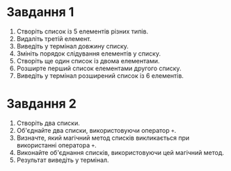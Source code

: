# Завдання 1

1. Створіть список із 5 елементів різних типів.
2. Видаліть третій елемент.
3. Виведіть у термінал довжину списку.
4. Змініть порядок слідування елементів у списку.
5. Створіть ще один список із двома елементами.
6. Розширте перший список елементами другого списку.
7. Виведіть у термінал розширений список із 6 елементів.

# Завдання 2

1. Створіть два списки.
2. Об'єднайте два списки, використовуючи оператор `+`.
3. Визначте, який магічний метод списків викликається при використанні оператора `+`.
4. Виконайте об'єднання списків, використовуючи цей магічний метод.
5. Результат виведіть у термінал.
